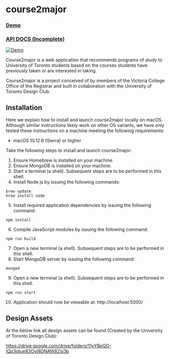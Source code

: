 # course2major

### [Demo](https://calm-headland-39002.herokuapp.com/)
### [API DOCS (Incomplete)](https://course2major.docs.apiary.io/#)

[![Demo](./misc/example.gif)](https://calm-headland-39002.herokuapp.com/)

Course2major is a web application that recommends programs of study to University of Toronto students based on the courses students have previously taken or are interested in taking.  

Course2major is a project conceived of by members of the Victoria College Office of the Registrar and built in collaboration with the University of Toronto Design Club.


## Installation
Here we explain how to install and launch course2major locally on macOS. Although similar instructions likely work on other OS variants, we have only tested these instructions on a machine meeting the following requirements:

- macOS 10.12.6 (Sierra) or higher

Take the following steps to install and launch course2major:
1. Ensure Homebrew is installed on your machine.
2. Ensure MongoDB is installed on your machine.
3. Start a terminal (a shell). Subsequent steps are to be performed in this shell.
4. Install Node.js by issuing the following commands:
```
brew update
brew install node
```
5. Install required application dependencies by issuing the following command:
```
npm install
```
6. Compile JavaScript modules by issuing the following command:
```
npm run build
```
7. Open a new terminal (a shell). Subsequent steps are to be performed in this shell.
8. Start MongoDB server by issuing the following command:
```
mongod
```
9. Open a new terminal (a shell). Subsequent steps are to be performed in this shell.
```
npm run start
```
10. Application should now be viewable at: http://localhost:5000/

## Design Assets

At the below link all design assets can be found (Created by the University of Toronto Design Club):

https://drive.google.com/drive/folders/11yYBeQG-lQp3qtue83Oyl8DNAW8Zsi3b
